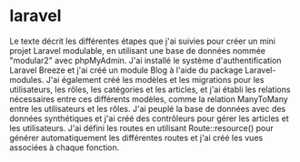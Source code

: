 # laravel

Le texte décrit les différentes étapes que j'ai suivies pour créer un mini projet Laravel modulable, en utilisant une base de données nommée "modular2" avec phpMyAdmin.
J'ai installé le système d'authentification Laravel Breeze et j'ai créé un module Blog à l'aide du package Laravel-modules.
J'ai également créé les modèles et les migrations pour les utilisateurs, les rôles, les catégories et les articles, et j'ai établi les relations nécessaires
entre ces différents modèles, comme la relation ManyToMany entre les utilisateurs et les rôles. J'ai peuplé la base de données avec des données synthétiques 
et j'ai créé des contrôleurs pour gérer les articles et les utilisateurs. 
J'ai défini les routes en utilisant Route::resource() pour générer automatiquement les différentes routes et j'ai créé les vues associées à chaque fonction.
